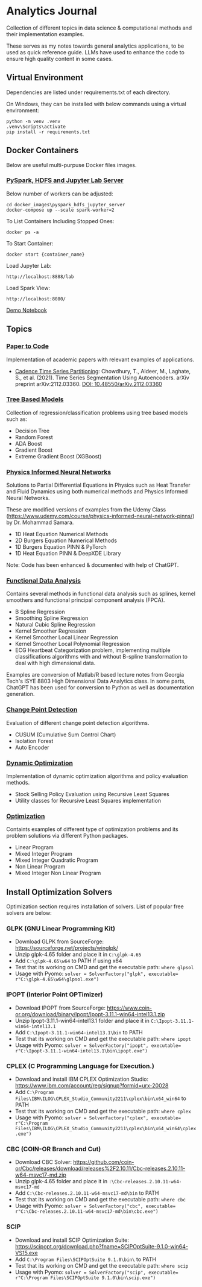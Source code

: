 # Analytics Journal

Collection of different topics in data science & computational methods and their implementation examples.

These serves as my notes towards general analytics applications, to be used as quick reference guide. LLMs have used to enhance the code to ensure high quality content in some cases.

## Virtual Environment

Dependencies are listed under requirements.txt of each directory.

On Windows, they can be installed with below commands using a virtual environment:

```
python -m venv .venv
.venv\Scripts\activate
pip install -r requirements.txt
```

## Docker Containers

Below are useful multi-purpuse Docker files images.

### [PySpark, HDFS and Jupyter Lab Server](docker_images/pyspark_hdfs_jupyter_server/docker-compose.yaml)

Below number of workers can be adjusted:
```
cd docker_images\pyspark_hdfs_jupyter_server
docker-compose up --scale spark-worker=2
```

To List Containers Including Stopped Ones:
```
docker ps -a
```

To Start Container:
```
docker start {container_name}
```

Load Jupyter Lab:
```
http://localhost:8888/lab
```

Load Spark View:
```
http://localhost:8080/
```

[Demo Notebook](docker_images/pyspark_jupyter_server/demo.ipynb)

## Topics

### [Paper to Code](paper_to_code)

Implementation of academic papers with relevant examples of applications.

* [Cadence Time Series Partitioning](paper_to_code/cadence_time_series_partitioning/):  Chowdhury, T., Aldeer, M., Laghate, S., et al. (2021). Time Series Segmentation Using Autoencoders. arXiv preprint arXiv:2112.03360. [DOI: 10.48550/arXiv.2112.03360](https://doi.org/10.48550/arXiv.2112.03360)


### [Tree Based Models](tree_based_models)

Collection of regression/classification problems using tree based models such as:

* Decision Tree
* Random Forest
* ADA Boost
* Gradient Boost
* Extreme Gradient Boost (XGBoost)

### [Physics Informed Neural Networks](physics_informed_neural_networks)

Solutions to Partial Differential Equations in Physics such as Heat Transfer and Fluid Dynamics using both numerical methods and Physics Informed Neural Networks. 

These are modified versions of examples from the Udemy Class (https://www.udemy.com/course/physics-informed-neural-network-pinns/) by Dr. Mohammad Samara.

* 1D Heat Equation Numerical Methods
* 2D Burgers Equation Numerical Methods
* 1D Burgers Equation PINN & PyTorch
* 1D Heat Equation PINN & DeepXDE Library

Note: Code has been enhanced & documented with help of ChatGPT.

### [Functional Data Analysis](functional_data_analysis)

Contains several methods in functional data analysis such as splines, kernel smoothers and functional principal component analysis (FPCA).

* B Spline Regression
* Smoothing Spline Regression
* Natural Cubic Spline Regression
* Kernel Smoother Regression
* Kernel Smoother Local Linear Regression
* Kernel Smoother Local Polynomial Regression
* ECG Heartbeat Categorization problem, implementing multiple classifications algorithms with and without B-spline transformation to deal with high dimensional data.

Examples are conversion of Matlab/R based lecture notes from Georgia Tech's ISYE 8803 High Dimensional Data Analytics class. In some parts, ChatGPT has been used for conversion to Python as well as documentation generation.

### [Change Point Detection](change_point_detection)

Evaluation of different change point detection algorithms.

* CUSUM (Cumulative Sum Control Chart)
* Isolation Forest
* Auto Encoder

### [Dynamic Optimization](dynamic_optimization)

Implementation of dynamic optimization algorithms and policy evaluation methods.

* Stock Selling Policy Evaluation using Recursive Least Squares
* Utility classes for Recursive Least Squares implementation

### [Optimization](optimization)

Containts examples of different type of optimization problems and its problem solutions via different Python packages.

* Linear Program
* Mixed Integer Program
* Mixed Integer Quadratic Program
* Non Linear Program
* Mixed Integer Non Linear Program

## Install Optimization Solvers

Optimization section requires installation of solvers. List of popular free solvers are below:

### GLPK (GNU Linear Programming Kit)

* Download GLPK from SourceForge: https://sourceforge.net/projects/winglpk/
* Unzip glpk-4.65 folder and place it in ```C:\glpk-4.65```
* Add ```C:\glpk-4.65\w64``` to PATH if using x64
* Test that its working on CMD and get the executable path: ```where glpsol```
* Usage with Pyomo: ```solver = SolverFactory("glpk", executable= r"C:\glpk-4.65\w64\glpsol.exe")```

### IPOPT (Interior Point OPTimizer)

* Download IPOPT from SourceForge: https://www.coin-or.org/download/binary/Ipopt/Ipopt-3.11.1-win64-intel13.1.zip
* Unzip Ipopt-3.11.1-win64-intel13.1 folder and place it in ```C:\Ipopt-3.11.1-win64-intel13.1```
* Add ```C:\Ipopt-3.11.1-win64-intel13.1\bin``` to PATH
* Test that its working on CMD and get the executable path: ```where ipopt```
* Usage with Pyomo: ```solver = SolverFactory("ipopt", executable= r"C:\Ipopt-3.11.1-win64-intel13.1\bin\ipopt.exe")```

### CPLEX (C Programming Language for Execution.)

* Download and install IBM CPLEX Optimization Studio: https://www.ibm.com/account/reg/signup?formid=urx-20028
* Add ```C:\Program Files\IBM\ILOG\CPLEX_Studio_Community2211\cplex\bin\x64_win64``` to PATH
* Test that its working on CMD and get the executable path: ```where cplex```
* Usage with Pyomo: ```solver = SolverFactory("cplex", executable= r"C:\Program Files\IBM\ILOG\CPLEX_Studio_Community2211\cplex\bin\x64_win64\cplex.exe")```

### CBC (COIN-OR Branch and Cut)

* Download CBC Solver: https://github.com/coin-or/Cbc/releases/download/releases%2F2.10.11/Cbc-releases.2.10.11-w64-msvc17-md.zip
* Unzip glpk-4.65 folder and place it in ```:\Cbc-releases.2.10.11-w64-msvc17-md```
* Add ```C:\Cbc-releases.2.10.11-w64-msvc17-md\bin``` to PATH
* Test that its working on CMD and get the executable path: ```where cbc```
* Usage with Pyomo: ```solver = SolverFactory("cbc", executable= r"C:\Cbc-releases.2.10.11-w64-msvc17-md\bin\cbc.exe")```

### SCIP

* Download and install SCIP Optimization Suite: https://scipopt.org/download.php?fname=SCIPOptSuite-9.1.0-win64-VS15.exe
* Add ```C:\Program Files\SCIPOptSuite 9.1.0\bin\``` to PATH
* Test that its working on CMD and get the executable path: ```where scip```
* Usage with Pyomo: ```solver = SolverFactory("scip", executable= r"C:\Program Files\SCIPOptSuite 9.1.0\bin\scip.exe")```